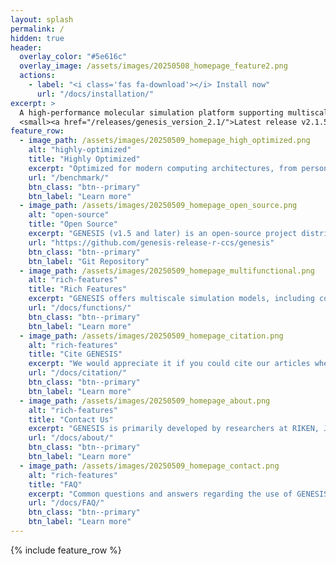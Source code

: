 ```yaml
---
layout: splash
permalink: /
hidden: true
header:
  overlay_color: "#5e616c"
  overlay_image: /assets/images/20250508_homepage_feature2.png
  actions:
    - label: "<i class='fas fa-download'></i> Install now"
      url: "/docs/installation/"
excerpt: >
  A high-performance molecular simulation platform supporting multiscale models and enhanced sampling techniques. <br />
  <small><a href="/releases/genesis_version_2.1/">Latest release v2.1.5</a></small>
feature_row:
  - image_path: /assets/images/20250509_homepage_high_optimized.png
    alt: "highly-optimized"
    title: "Highly Optimized"
    excerpt: "Optimized for modern computing architectures, from personal laptops to supercomputers like Fugaku and LUMI, with efficient performance on CPUs and GPUs."
    url: "/benchmark/"
    btn_class: "btn--primary"
    btn_label: "Learn more"
  - image_path: /assets/images/20250509_homepage_open_source.png
    alt: "open-source"
    title: "Open Source"
    excerpt: "GENESIS (v1.5 and later) is an open-source project distributed under the [LGPLv3](https://www.gnu.org/licenses/lgpl-3.0.en.html) license. Earlier versions (≤1.4) were distributed as free software under the [GPLv2](https://www.gnu.org/licenses/old-licenses/gpl-2.0.en.html) license."
    url: "https://github.com/genesis-release-r-ccs/genesis"
    btn_class: "btn--primary"
    btn_label: "Git Repository"
  - image_path: /assets/images/20250509_homepage_multifunctional.png
    alt: "rich-features"
    title: "Rich Features"
    excerpt: "GENESIS offers multiscale simulation models, including coarse-grained, all-atom and QM/MM, and supports a wide range of advanced enhanced sampling techniques."
    url: "/docs/functions/"
    btn_class: "btn--primary"
    btn_label: "Learn more"      
  - image_path: /assets/images/20250509_homepage_citation.png
    alt: "rich-features"
    title: "Cite GENESIS"
    excerpt: "We would appreciate it if you could cite our articles when using GENESIS."
    url: "/docs/citation/"
    btn_class: "btn--primary"
    btn_label: "Learn more"      
  - image_path: /assets/images/20250509_homepage_about.png
    alt: "rich-features"
    title: "Contact Us"
    excerpt: "GENESIS is primarily developed by researchers at RIKEN, Japan."
    url: "/docs/about/"
    btn_class: "btn--primary"
    btn_label: "Learn more"      
  - image_path: /assets/images/20250509_homepage_contact.png
    alt: "rich-features"
    title: "FAQ"
    excerpt: "Common questions and answers regarding the use of GENESIS."
    url: "/docs/FAQ/"
    btn_class: "btn--primary"
    btn_label: "Learn more"      
---
```


{% include feature_row %}
